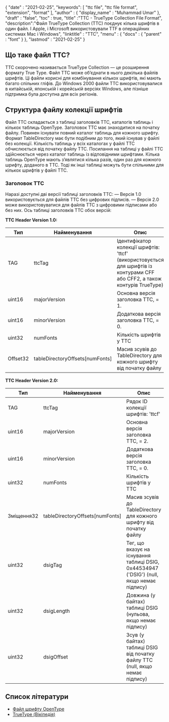 {
  "date" : "2021-02-25",
  "keywords": [ "ttc file", "ttc file format", "extension", "format" ],
  "author" : {
    "display_name" : "Muhammad Umar"
},
  "draft" : "false",
  "toc" : true,
  "title" :"TTC - TrueType Collection File Format",
  "description":"Файл TrueType Collection (TTC) поєднує кілька шрифтів в один файл. І Apple, і Microsoft використовували TTF в операційних системах Mac і Windows",
  "linktitle" : "TTC",
  "menu" : {
    "docs" : {
      "parent" : "font"
}
},
  "lastmod" : "2021-02-25"
}

## Що таке файл TTC?
TTC скорочено називається TrueType Collection — це розширення формату True Type. Файл TTC може об’єднати в нього декілька файлів шрифтів. Ці файли корисні для комбінування кількох шрифтів, які мають багато спільних гліфів. До Windows 2000 файли TTC використовувалися в китайській, японській і корейській версіях Windows, але пізніше підтримка була доступна для всіх регіонів.


## Структура файлу колекції шрифтів
Файл TTC складається з таблиці заголовків TTC, каталогів таблиць і кількох таблиць OpenType. Заголовок TTC має знаходитися на початку файлу. Повинен існувати повний каталог таблиць для кожного шрифту. Формат TableDirectory має бути подібним до того, який існував у файлі без колекції. Кількість таблиць у всіх каталогах у файлі TTC обчислюється від початку файлу TTC.
Посилання на таблиці у файлі TTC здійснюється через каталог таблиць із відповідними шрифтами. Кілька таблиць OpenType мають з’являтися кілька разів, один раз для кожного шрифту, доданого в TTC. Тоді як інші таблиці можуть бути спільними для кількох шрифтів у файлі TTC.

### Заголовок TTC
Наразі доступні дві версії таблиці заголовків TTC:
— Версія 1.0 використовується для файлів TTC без цифрових підписів.
— Версія 2.0 може використовуватися для файлів TTC з цифровими підписами або без них.
Ось таблиці заголовків TTC обох версій:

**TTC Header Version 1.0:**

|Тип|Найменування|Опис|
---|---|---|
|TAG|ttcTag|Ідентифікатор колекції шрифтів: 'ttcf' (використовується для шрифтів із контурами CFF або CFF2, а також контурів TrueType)|
|uint16|majorVersion|Основна версія заголовка TTC, = 1.|
|uint16|minorVersion|Додаткова версія заголовка TTC, = 0.|
|uint32|numFonts|Кількість шрифтів у TTC|
|Offset32|tableDirectoryOffsets[numFonts]|Масив зсувів до TableDirectory для кожного шрифту від початку файлу|

**TTC Header Version 2.0:**

|Тип|Найменування|Опис|
---|---|---|
|TAG|ttcTag |Рядок ID колекції шрифтів: 'ttcf'|
|uint16| majorVersion |Основна версія заголовка TTC, = 2.|
|uint16| minorVersion |Додаткова версія заголовка TTC, = 0.|
|uint32| numFonts |Кількість шрифтів у TTC|
|Зміщення32| tableDirectoryOffsets[numFonts] |Масив зсувів до TableDirectory для кожного шрифту від початку файлу|
|uint32| dsigTag | Тег, що вказує на існування таблиці DSIG, 0x44534947 ('DSIG') (null, якщо немає підпису)|
|uint32| dsigLength |Довжина (у байтах) таблиці DSIG (нульова, якщо немає підпису)|
|uint32| dsigOffset |Зсув (у байтах) таблиці DSIG від початку файлу TTC (null, якщо немає підпису)|

## Список літератури
* [Файл шрифту OpenType](https://learn.microsoft.com/en-us/typography/opentype/spec/otff)
* [TrueType (Вікіпедія)](https://en.wikipedia.org/wiki/TrueType)

